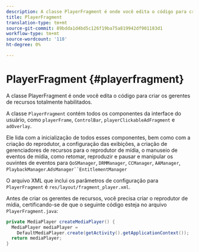 ```yaml
---
description: A classe PlayerFragment é onde você edita o código para criar os gerentes de recursos totalmente habilitados.
title: PlayerFragment
translation-type: tm+mt
source-git-commit: 89bdda1d4bd5c126f19ba75a819942df901183d1
workflow-type: tm+mt
source-wordcount: '118'
ht-degree: 0%

---
```



# PlayerFragment {#playerfragment}

A classe PlayerFragment é onde você edita o código para criar os gerentes de recursos totalmente habilitados.

A classe `PlayerFragment` contém todos os componentes da interface do usuário, como `playerFrame`, `ControlBar`, `playerClickableAdFragment` e `adOverlay`.

Ele lida com a inicialização de todos esses componentes, bem como com a criação do reprodutor, a configuração das exibições, a criação de gerenciadores de recursos para o reprodutor de mídia, o manuseio de eventos de mídia, como retomar, reproduzir e pausar e manipular os ouvintes de eventos para `QoSManager`, `DRMManager`, `CCManager`, `AAManager`, `PlaybackManager`.`AdsManager``EntitlementManager`

O arquivo XML que inclui os parâmetros de configuração para `PlayerFragment` é `res/layout/fragment_player.xml`.

Antes de criar os gerentes de recursos, você precisa criar o reprodutor de mídia, certificando-se de que o seguinte código esteja no arquivo `PlayerFragment.java`:

```java
private MediaPlayer createMediaPlayer() { 
  MediaPlayer mediaPlayer =  
    DefaultMediaPlayer.create(getActivity().getApplicationContext()); 
  return mediaPlayer; 
}
```
